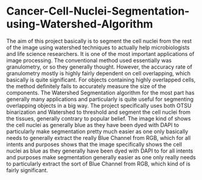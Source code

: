 # Cancer-Cell-Nuclei-Segmentation-using-Watershed-Algorithm

The aim of this project basically is to segment the cell nuclei from the rest of the image using watershed techniques to actually help microbiologists and life science researchers. It is one of the most important applications of image processing. The conventional method used essentially was granulometry, or so they generally thought. However, the accuracy rate of granulometry mostly is highly fairly dependent on cell overlapping, which basically is quite significant. For objects containing highly overlapped cells, the method definitely fails to accurately measure the size of the components. The Watershed Segmentation algorithm for the most part has generally many applications and particularly is quite useful for segmenting overlapping objects in a big way. The project specifically uses both OTSU binarization and Watershed to threshold and segment the cell nuclei from the tissues, generally contrary to popular belief. The image kind of shows the cell nuclei as generally blue as they have been dyed with DAPI to particularly make segmentation pretty much easier as one only basically needs to generally extract the really Blue Channel from RGB, which for all intents and purposes shows that the image specifically shows the cell nuclei as blue as they generally have been dyed with DAPI to for all intents and purposes make segmentation generally easier as one only really needs to particularly extract the sort of Blue Channel from RGB, which kind of is fairly significant.  
